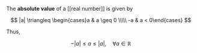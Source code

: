 The **absolute value** of a [[real number]] is given by

$$
|a| \triangleq \begin{cases}a & a \geq 0 \\\\\ -a & a < 0\end{cases}
$$

Thus,

$$
-|a| \leq a \leq |a|, \quad \forall a \in \mathbb{R}
$$